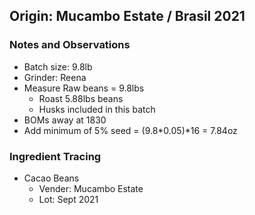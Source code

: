 ## Origin: Mucambo Estate / Brasil 2021

### Notes and Observations
- Batch size: 9.8lb
- Grinder: Reena
- Measure Raw beans = 9.8lbs 
  - Roast 5.88lbs beans
  - Husks included in this batch
- BOMs away at 1830
- Add minimum of 5% seed = (9.8*0.05)*16 = 7.84oz

### Ingredient Tracing
- Cacao Beans
  - Vender: Mucambo Estate
  - Lot: Sept 2021
